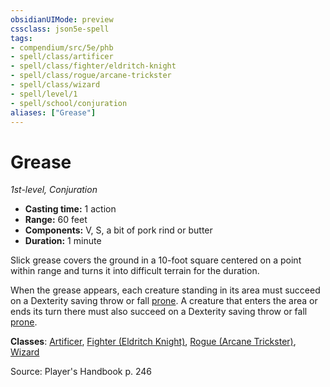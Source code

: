 ```yaml
---
obsidianUIMode: preview
cssclass: json5e-spell
tags:
- compendium/src/5e/phb
- spell/class/artificer
- spell/class/fighter/eldritch-knight
- spell/class/rogue/arcane-trickster
- spell/class/wizard
- spell/level/1
- spell/school/conjuration
aliases: ["Grease"]
---
```

# Grease
*1st-level, Conjuration*  

- **Casting time:** 1 action
- **Range:** 60 feet
- **Components:** V, S, a bit of pork rind or butter
- **Duration:** 1 minute

Slick grease covers the ground in a 10-foot square centered on a point within range and turns it into difficult terrain for the duration.

When the grease appears, each creature standing in its area must succeed on a Dexterity saving throw or fall [prone](compendium/rules/conditions.md#prone). A creature that enters the area or ends its turn there must also succeed on a Dexterity saving throw or fall [prone](compendium/rules/conditions.md#prone).

**Classes**: [Artificer](/compendium/classes/artificer-tce.md), [Fighter (Eldritch Knight)](/compendium/classes/fighter-eldritch-knight.md), [Rogue (Arcane Trickster)](/compendium/classes/rogue-arcane-trickster.md), [Wizard](/compendium/classes/wizard.md)

Source: Player's Handbook p. 246